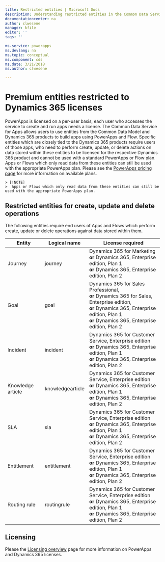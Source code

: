 ```yaml
---
title: Restricted entities | Microsoft Docs
description: Understanding restricted entities in the Common Data Service for Apps
documentationcenter: na
author: clwesene
manager: kfile
editor: ''
tags: ''

ms.service: powerapps
ms.devlang: na
ms.topic: conceptual
ms.component: cds
ms.date: 3/21/2018
ms.author: clwesene

---
```

# Premium entities restricted to Dynamics 365 licenses

PowerApps is licensed on a per-user basis, each user who accesses the service to create and run apps needs a license. The Common Data Service for Apps allows users to use entities from the Common Data Model and Dynamics 365 products to build apps using PowerApps and Flow. Specific entities which are closely tied to the Dynamics 365 products require users of those apps, who need to perform create, update, or delete actions on data stored within these entities to be licensed for the respective Dynamics 365 product and cannot be used with a standard PowerApps or Flow plan. Apps or Flows which only read data from these entities can still be used with the appropriate PowerApps plan. Please see the [PowerApps pricing page](https://powerapps.microsoft.com/pricing) for more information on available plans.

    > [!NOTE]
    >  Apps or Flows which only read data from these entities can still be used with the appropriate PowerApps plan.

## Restricted entities for create, update and delete operations

The following entities require end users of Apps and Flows which perform create, update or delete operations against data stored within them. 


Entity | Logical name | License required
--- | --- | ---
Journey | journey | Dynamics 365 for Marketing <br> **or** Dynamics 365, Enterprise edition, Plan 1 <br>**or** Dynamics 365, Enterprise edition, Plan 2
Goal | goal | Dynamics 365 for Sales Professional, <br>**or** Dynamics 365 for Sales, Enterprise edition, <br>**or** Dynamics 365, Enterprise edition, Plan 1 <br>**or** Dynamics 365, Enterprise edition, Plan 2
Incident | incident | Dynamics 365 for Customer Service, Enterprise edition <br>**or** Dynamics 365, Enterprise edition, Plan 1 <br>**or** Dynamics 365, Enterprise edition, Plan 2
Knowledge article | knowledgearticle | Dynamics 365 for Customer Service, Enterprise edition <br>**or** Dynamics 365, Enterprise edition, Plan 1 <br>**or** Dynamics 365, Enterprise edition, Plan 2
SLA | sla | Dynamics 365 for Customer Service, Enterprise edition <br>**or** Dynamics 365, Enterprise edition, Plan 1 <br>**or** Dynamics 365, Enterprise edition, Plan 2
Entitlement | entitlement | Dynamics 365 for Customer Service, Enterprise edition <br>**or** Dynamics 365, Enterprise edition, Plan 1 <br>**or** Dynamics 365, Enterprise edition, Plan 2
Routing rule | routingrule | Dynamics 365 for Customer Service, Enterprise edition <br>**or** Dynamics 365, Enterprise edition, Plan 1 <br>**or** Dynamics 365, Enterprise edition, Plan 2


## Licensing

Please the [Licensing overview](../../administrator/pricing-billing-skus.md) page for more information on PowerApps and Dynamics 365 licenses.

